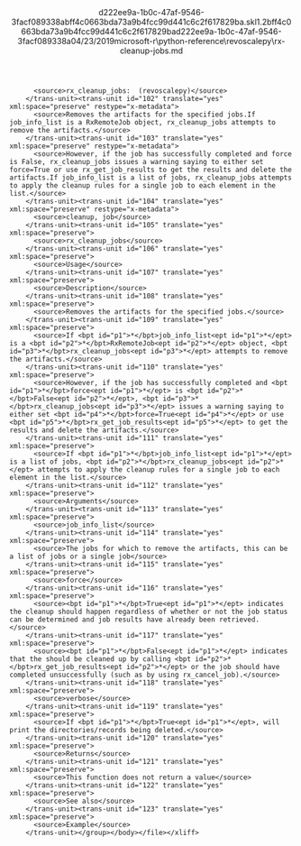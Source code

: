 <?xml version="1.0"?><xliff version="1.2" xmlns="urn:oasis:names:tc:xliff:document:1.2" xmlns:xsi="http://www.w3.org/2001/XMLSchema-instance" xsi:schemaLocation="urn:oasis:names:tc:xliff:document:1.2 xliff-core-1.2-transitional.xsd"><file datatype="xml" original="rx-cleanup-jobs.md" source-language="en-US" target-language="en-US"><header><tool tool-id="mdxliff" tool-name="mdxliff" tool-version="1.0-1931010" tool-company="Microsoft" /><xliffext:skl_file_name xmlns:xliffext="urn:microsoft:content:schema:xliffextensions">d222ee9a-1b0c-47af-9546-3facf089338abff4c0663bda73a9b4fcc99d441c6c2f617829ba.skl</xliffext:skl_file_name><xliffext:version xmlns:xliffext="urn:microsoft:content:schema:xliffextensions">1.2</xliffext:version><xliffext:ms.openlocfilehash xmlns:xliffext="urn:microsoft:content:schema:xliffextensions">bff4c0663bda73a9b4fcc99d441c6c2f617829ba</xliffext:ms.openlocfilehash><xliffext:ms.sourcegitcommit xmlns:xliffext="urn:microsoft:content:schema:xliffextensions">d222ee9a-1b0c-47af-9546-3facf089338a</xliffext:ms.sourcegitcommit><xliffext:ms.lasthandoff xmlns:xliffext="urn:microsoft:content:schema:xliffextensions">04/23/2019</xliffext:ms.lasthandoff><xliffext:ms.openlocfilepath xmlns:xliffext="urn:microsoft:content:schema:xliffextensions">microsoft-r\python-reference\revoscalepy\rx-cleanup-jobs.md</xliffext:ms.openlocfilepath></header><body><group id="content" extype="content"><trans-unit id="101" translate="yes" xml:space="preserve" restype="x-metadata">
          <source>rx_cleanup_jobs:  (revoscalepy)</source>
        </trans-unit><trans-unit id="102" translate="yes" xml:space="preserve" restype="x-metadata">
          <source>Removes the artifacts for the specified jobs.If job_info_list is a RxRemoteJob object, rx_cleanup_jobs attempts to remove the artifacts.</source>
        </trans-unit><trans-unit id="103" translate="yes" xml:space="preserve" restype="x-metadata">
          <source>However, if the job has successfully completed and force is False, rx_cleanup_jobs issues a warning saying to either set force=True or use rx_get_job_results to get the results and delete the artifacts.If job_info_list is a list of jobs, rx_cleanup_jobs attempts to apply the cleanup rules for a single job to each element in the list.</source>
        </trans-unit><trans-unit id="104" translate="yes" xml:space="preserve" restype="x-metadata">
          <source>cleanup, job</source>
        </trans-unit><trans-unit id="105" translate="yes" xml:space="preserve">
          <source>rx_cleanup_jobs</source>
        </trans-unit><trans-unit id="106" translate="yes" xml:space="preserve">
          <source>Usage</source>
        </trans-unit><trans-unit id="107" translate="yes" xml:space="preserve">
          <source>Description</source>
        </trans-unit><trans-unit id="108" translate="yes" xml:space="preserve">
          <source>Removes the artifacts for the specified jobs.</source>
        </trans-unit><trans-unit id="109" translate="yes" xml:space="preserve">
          <source>If <bpt id="p1">*</bpt>job_info_list<ept id="p1">*</ept> is a <bpt id="p2">*</bpt>RxRemoteJob<ept id="p2">*</ept> object, <bpt id="p3">*</bpt>rx_cleanup_jobs<ept id="p3">*</ept> attempts to remove the artifacts.</source>
        </trans-unit><trans-unit id="110" translate="yes" xml:space="preserve">
          <source>However, if the job has successfully completed and <bpt id="p1">*</bpt>force<ept id="p1">*</ept> is <bpt id="p2">*</bpt>False<ept id="p2">*</ept>, <bpt id="p3">*</bpt>rx_cleanup_jobs<ept id="p3">*</ept> issues a warning saying to either set <bpt id="p4">*</bpt>force=True<ept id="p4">*</ept> or use <bpt id="p5">*</bpt>rx_get_job_results<ept id="p5">*</ept> to get the results and delete the artifacts.</source>
        </trans-unit><trans-unit id="111" translate="yes" xml:space="preserve">
          <source>If <bpt id="p1">*</bpt>job_info_list<ept id="p1">*</ept> is a list of jobs, <bpt id="p2">*</bpt>rx_cleanup_jobs<ept id="p2">*</ept> attempts to apply the cleanup rules for a single job to each element in the list.</source>
        </trans-unit><trans-unit id="112" translate="yes" xml:space="preserve">
          <source>Arguments</source>
        </trans-unit><trans-unit id="113" translate="yes" xml:space="preserve">
          <source>job_info_list</source>
        </trans-unit><trans-unit id="114" translate="yes" xml:space="preserve">
          <source>The jobs for which to remove the artifacts, this can be a list of jobs or a single job</source>
        </trans-unit><trans-unit id="115" translate="yes" xml:space="preserve">
          <source>force</source>
        </trans-unit><trans-unit id="116" translate="yes" xml:space="preserve">
          <source><bpt id="p1">*</bpt>True<ept id="p1">*</ept> indicates the cleanup should happen regardless of whether or not the job status can be determined and job results have already been retrieved.</source>
        </trans-unit><trans-unit id="117" translate="yes" xml:space="preserve">
          <source><bpt id="p1">*</bpt>False<ept id="p1">*</ept> indicates that the should be cleaned up by calling <bpt id="p2">*</bpt>rx_get_job_results<ept id="p2">*</ept> or the job should have completed unsuccessfully (such as by using rx_cancel_job).</source>
        </trans-unit><trans-unit id="118" translate="yes" xml:space="preserve">
          <source>verbose</source>
        </trans-unit><trans-unit id="119" translate="yes" xml:space="preserve">
          <source>If <bpt id="p1">*</bpt>True<ept id="p1">*</ept>, will print the directories/records being deleted.</source>
        </trans-unit><trans-unit id="120" translate="yes" xml:space="preserve">
          <source>Returns</source>
        </trans-unit><trans-unit id="121" translate="yes" xml:space="preserve">
          <source>This function does not return a value</source>
        </trans-unit><trans-unit id="122" translate="yes" xml:space="preserve">
          <source>See also</source>
        </trans-unit><trans-unit id="123" translate="yes" xml:space="preserve">
          <source>Example</source>
        </trans-unit></group></body></file></xliff>